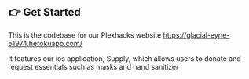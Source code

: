 ## 👉 Get Started

This is the codebase for our Plexhacks website https://glacial-eyrie-51974.herokuapp.com/ 

It features our ios application, Supply, which allows users to donate and request essentials such as masks and hand sanitizer

